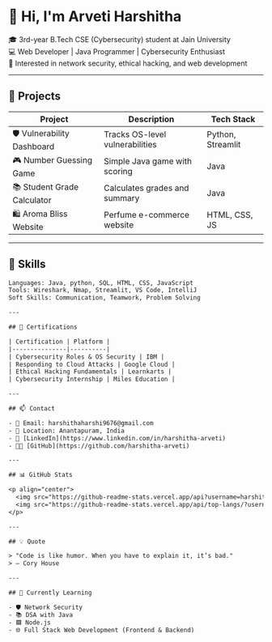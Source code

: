 

# 👋 Hi, I'm Arveti Harshitha

🎓 3rd-year B.Tech CSE (Cybersecurity) student at Jain University  
💻 Web Developer | Java Programmer | Cybersecurity Enthusiast  
🔐 Interested in network security, ethical hacking, and web development

---

## 🚀 Projects

| Project | Description | Tech Stack |
|--------|-------------|------------|
| 🛡️ Vulnerability Dashboard | Tracks OS-level vulnerabilities | Python, Streamlit |
| 🎮 Number Guessing Game | Simple Java game with scoring | Java |
| 📚 Student Grade Calculator | Calculates grades and summary | Java |
| 🛍️ Aroma Bliss Website | Perfume e-commerce website | HTML, CSS, JS |

---

## 🧠 Skills

```txt
Languages: Java, python, SQL, HTML, CSS, JavaScript 
Tools: Wireshark, Nmap, Streamlit, VS Code, IntelliJ  
Soft Skills: Communication, Teamwork, Problem Solving

---

## 📜 Certifications

| Certification | Platform |
|---------------|----------|
| Cybersecurity Roles & OS Security | IBM |
| Responding to Cloud Attacks | Google Cloud |
| Ethical Hacking Fundamentals | Learnkarts |
| Cybersecurity Internship | Miles Education |

---

## 📫 Contact

- 📧 Email: harshithaharshi9676@gmail.com  
- 📍 Location: Anantapuram, India  
- 💼 [LinkedIn](https://www.linkedin.com/in/harshitha-arveti)  
- 🧑‍💻 [GitHub](https://github.com/harshitha-arveti)

---

## 📊 GitHub Stats

<p align="center">
  <img src="https://github-readme-stats.vercel.app/api?username=harshitha-arveti&show_icons=true&theme=dark" width="48%" />
  <img src="https://github-readme-stats.vercel.app/api/top-langs/?username=harshitha-arveti&layout=compact&theme=dark" width="48%" />
</p>

---

## 💡 Quote

> "Code is like humor. When you have to explain it, it’s bad."  
> — Cory House

---

## 🌟 Currently Learning

- 🛡️ Network Security  
- 📚 DSA with Java  
- 🟩 Node.js  
- 🌐 Full Stack Web Development (Frontend & Backend)



